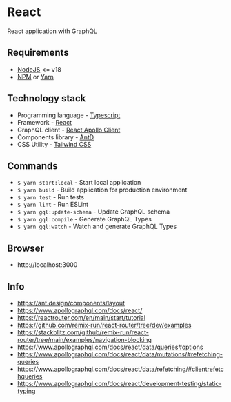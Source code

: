 # React

React application with GraphQL


## Requirements
- [NodeJS](https://nodejs.org/en) <= v18
- [NPM](https://www.npmjs.com/) or [Yarn](https://classic.yarnpkg.com/en/)


## Technology stack
- Programming language - [Typescript](https://www.typescriptlang.org/)
- Framework - [React](https://react.dev/)
- GraphQL client - [React Apollo Client](https://www.apollographql.com/docs/react/)
- Components library - [AntD](https://ant.design/components/)
- CSS Utility - [Tailwind CSS](https://tailwindcss.com/docs/)


## Commands
- `$ yarn start:local` - Start local application
- `$ yarn build` - Build application for production environment
- `$ yarn test` - Run tests
- `$ yarn lint` - Run ESLint
- `$ yarn gql:update-schema` - Update GraphQL schema
- `$ yarn gql:compile` - Generate GraphQL Types
- `$ yarn gql:watch` - Watch and generate GraphQL Types


## Browser
- http://localhost:3000


## Info
- https://ant.design/components/layout
- https://www.apollographql.com/docs/react/
- https://reactrouter.com/en/main/start/tutorial
- https://github.com/remix-run/react-router/tree/dev/examples
- https://stackblitz.com/github/remix-run/react-router/tree/main/examples/navigation-blocking
- https://www.apollographql.com/docs/react/data/queries#options
- https://www.apollographql.com/docs/react/data/mutations/#refetching-queries
- https://www.apollographql.com/docs/react/data/refetching/#clientrefetchqueries
- https://www.apollographql.com/docs/react/development-testing/static-typing
